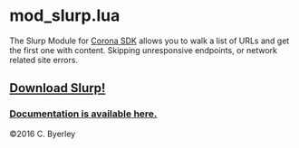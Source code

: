 # mod_slurp.lua

The Slurp Module for [Corona SDK](https://www.coronalabs.com) allows you to walk a list of URLs and get the first one with content. Skipping unresponsive endpoints, or network related site errors.

## [Download Slurp!](https://github.com/develephant/mod_slurp/archive/master.zip)

### [Documentation is available here.](http://develephant.github.io/mod_slurp)

&copy;2016 C. Byerley
